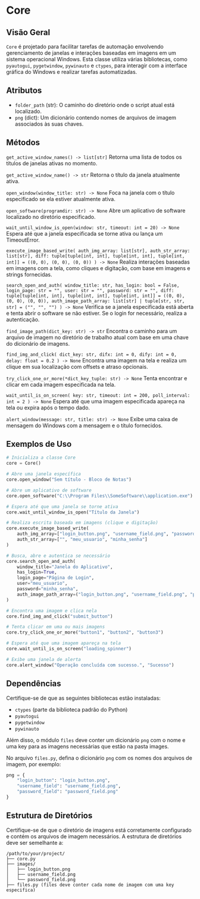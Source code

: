 # Core

## Visão Geral

 `Core` é projetado para facilitar tarefas de automação envolvendo gerenciamento de janelas e interações baseadas em imagens em um sistema operacional Windows. Esta classe utiliza várias bibliotecas, como `pyautogui`, `pygetwindow`, `pywinauto` e `ctypes`, para interagir com a interface gráfica do Windows e realizar tarefas automatizadas.

## Atributos

- `folder_path` (str): O caminho do diretório onde o script atual está localizado.
- `png` (dict): Um dicionário contendo nomes de arquivos de imagem associados às suas chaves.

## Métodos

`get_active_window_names() -> list[str]`
Retorna uma lista de todos os títulos de janelas ativas no momento.

`get_active_window_name() -> str`
Retorna o título da janela atualmente ativa.

`open_window(window_title: str) -> None`
Foca na janela com o título especificado se ela estiver atualmente ativa.

`open_software(programdir: str) -> None`
Abre um aplicativo de software localizado no diretório especificado.

`wait_until_window_is_open(window: str, timeout: int = 20) -> None`
Espera até que a janela especificada se torne ativa ou lança um TimeoutError.

`execute_image_based_write( auth_img_array: list[str], auth_str_array: list[str], diff: tuple[tuple[int, int], tuple[int, int], tuple[int, int]] = ((0, 0), (0, 0), (0, 0)) ) -> None`
Realiza interações baseadas em imagens com a tela, como cliques e digitação, com base em imagens e strings fornecidas.

`search_open_and_auth(
    window_title: str,
    has_login: bool = False,
    login_page: str = "",
    user: str = "",
    password: str = "",
    diff: tuple[tuple[int, int], tuple[int, int], tuple[int, int]] = ((0, 0), (0, 0), (0, 0)),
    auth_image_path_array: list[str] | tuple[str, str, str] = ("", "", "")
) -> None`
Verifica se a janela especificada está aberta e tenta abrir o software se não estiver. Se o login for necessário, realiza a autenticação.

`find_image_path(dict_key: str) -> str`
Encontra o caminho para um arquivo de imagem no diretório de trabalho atual com base em uma chave do dicionário de imagens.

`find_img_and_click(
    dict_key: str,
    difx: int = 0,
    dify: int = 0,
    delay: float = 0.2
) -> None`
Encontra uma imagem na tela e realiza um clique em sua localização com offsets e atraso opcionais.

`try_click_one_or_more(*dict_key_tuple: str) -> None`
Tenta encontrar e clicar em cada imagem especificada na tela.

`wait_until_is_on_screen(
    key: str,
    timeout: int = 200,
    poll_interval: int = 2
) -> None`
Espera até que uma imagem especificada apareça na tela ou expira após o tempo dado.

`alert_window(message: str, title: str) -> None`
Exibe uma caixa de mensagem do Windows com a mensagem e o título fornecidos.

## Exemplos de Uso

```python
# Inicializa a classe Core
core = Core()

# Abre uma janela específica
core.open_window("Sem título - Bloco de Notas")

# Abre um aplicativo de software
core.open_software("C:\\Program Files\\SomeSoftware\\application.exe")

# Espera até que uma janela se torne ativa
core.wait_until_window_is_open("Título da Janela")

# Realiza escrita baseada em imagens (clique e digitação)
core.execute_image_based_write(
    auth_img_array=["login_button.png", "username_field.png", "password_field.png"],
    auth_str_array=["", "meu_usuario", "minha_senha"]
)

# Busca, abre e autentica se necessário
core.search_open_and_auth(
    window_title="Janela do Aplicativo",
    has_login=True,
    login_page="Página de Login",
    user="meu_usuario",
    password="minha_senha",
    auth_image_path_array=("login_button.png", "username_field.png", "password_field.png")
)

# Encontra uma imagem e clica nela
core.find_img_and_click("submit_button")

# Tenta clicar em uma ou mais imagens
core.try_click_one_or_more("button1", "button2", "button3")

# Espera até que uma imagem apareça na tela
core.wait_until_is_on_screen("loading_spinner")

# Exibe uma janela de alerta
core.alert_window("Operação concluída com sucesso.", "Sucesso")
```
## Dependências

Certifique-se de que as seguintes bibliotecas estão instaladas:

- `ctypes` (parte da biblioteca padrão do Python)
- `pyautogui`
- `pygetwindow`
- `pywinauto`

Além disso, o módulo `files` deve conter um dicionário `png` com o nome e uma key para as imagens necessárias que estão na pasta images.

No arquivo `files.py`, defina o dicionário `png` com os nomes dos arquivos de imagem, por exemplo:

```python
png = {
    "login_button": "login_button.png",
    "username_field": "username_field.png",
    "password_field": "password_field.png"
}
```
## Estrutura de Diretórios

Certifique-se de que o diretório de imagens está corretamente configurado e contém os arquivos de imagem necessários. A estrutura de diretórios deve ser semelhante a:
```
/path/to/your/project/
├── core.py
├── images/
│   ├── login_button.png
│   ├── username_field.png
│   └── password_field.png
├── files.py (files deve conter cada nome de imagem com uma key especifica)
```
